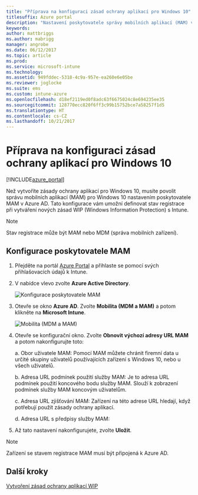 ```yaml
---
title: "Příprava na konfiguraci zásad ochrany aplikací pro Windows 10"
titlesuffix: Azure portal
description: "Nastavení poskytovatele správy mobilních aplikací (MAM) v Azure AD"
keywords: 
author: mattbriggs
ms.author: mabrigg
manager: angrobe
ms.date: 06/12/2017
ms.topic: article
ms.prod: 
ms.service: microsoft-intune
ms.technology: 
ms.assetid: 949fddec-5318-4c9a-957e-ea260e6e05be
ms.reviewer: joglocke
ms.suite: ems
ms.custom: intune-azure
ms.openlocfilehash: d18ef2119ed0f8adc63f6675024c8e694235ee35
ms.sourcegitcommit: 128770ecc820f6ff3c99b15752bce7a58257f1d5
ms.translationtype: HT
ms.contentlocale: cs-CZ
ms.lasthandoff: 10/21/2017
---
```

# <a name="get-ready-to-configure-app-protection-policies-for-windows-10"></a>Příprava na konfiguraci zásad ochrany aplikací pro Windows 10

[!INCLUDE[azure_portal](./includes/azure_portal.md)]

Než vytvoříte zásady ochrany aplikací pro Windows 10, musíte povolit správu mobilních aplikací (MAM) pro Windows 10 nastavením poskytovatele MAM v Azure AD. Tato konfigurace vám umožní definovat stav registrace při vytváření nových zásad WIP (Windows Information Protection) s Intune.

> [!NOTE]
> Stav registrace může být MAM nebo MDM (správa mobilních zařízení).

## <a name="to-configure-the-mam-provider"></a>Konfigurace poskytovatele MAM

1.  Přejděte na portál [Azure Portal](https://portal.azure.com/) a přihlaste se pomocí svých přihlašovacích údajů k Intune.

2.  V nabídce vlevo zvolte **Azure Active Directory**.

    ![Konfigurace poskytovatele MAM](./media/mam-provider-sc-1.png)

3.  Otevře se okno **Azure AD**. Zvolte **Mobilita (MDM a MAM)** a potom klikněte na **Microsoft Intune**.

    ![Mobilita (MDM a MAM)](./media/mam-provider-sc-1.png)

4.  Otevře se konfigurační okno. Zvolte **Obnovit výchozí adresy URL MAM** a potom nakonfigurujte toto:

    a.  Obor uživatele MAM: Pomocí MAM můžete chránit firemní data u určité skupiny uživatelů používajících zařízení s Windows 10, nebo u všech uživatelů.

    b.  Adresa URL podmínek použití služby MAM: Je to adresa URL podmínek použití koncového bodu služby MAM. Slouží k zobrazení podmínek služby MAM koncovým uživatelům.

    c.  Adresa URL zjišťování MAM: Zařízení na této adrese URL hledají, když potřebují použít zásady ochrany aplikací.

    d.  Adresa URL s předpisy služby MAM:

5.  Až tato nastavení nakonfigurujete, zvolte **Uložit**.

> [!NOTE]
> Zařízení se stavem registrace MAM musí být připojená k Azure AD.

## <a name="next-steps"></a>Další kroky

[Vytvoření zásad ochrany aplikací WIP](windows-information-protection-policy-create.md)
